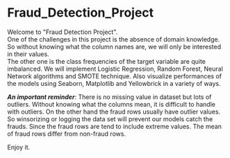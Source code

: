 # Fraud_Detection_Project
Welcome to "Fraud Detection Project".    
One of the challenges in this project is the absence of domain knowledge. So without knowing what the column names are, we will only be interested in their values.    
The other one is the class frequencies of the target variable are quite imbalanced. We will implement Logistic Regression, Random Forest, Neural Network algorithms and SMOTE technique. Also visualize performances of the models using Seaborn, Matplotlib and Yellowbrick in a variety of ways.   

***An important reminder***: There is no missing value in dataset but lots of outliers. Without knowing what the columns mean, it is difficult to handle with outliers. On the other hand the fraud rows usually have outlier values. So winsorizing or logging the data set will prevent our models catch the frauds. Since the fraud rows are tend to include extreme values. The mean of fraud rows differ from non-fraud rows.    

Enjoy it.
